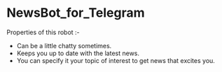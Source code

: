 # NewsBot_for_Telegram
Properties of this robot :-
  - Can be a little chatty sometimes.
  - Keeps you up to date with the latest news.
  - You can specify it your topic of interest to get news that excites you.
